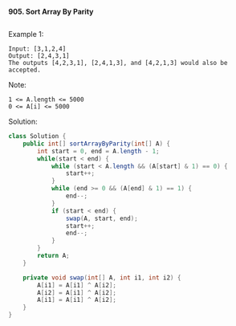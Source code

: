 **905. Sort Array By Parity**
```Given an array A of non-negative integers, return an array consisting of all the even elements of A, followed by all the odd elements of A. You may return any answer array that satisfies this condition.
```
Example 1:
```
Input: [3,1,2,4]
Output: [2,4,3,1]
The outputs [4,2,3,1], [2,4,1,3], and [4,2,1,3] would also be accepted.
```
Note:
```
1 <= A.length <= 5000
0 <= A[i] <= 5000
```

Solution:
```java
class Solution {
    public int[] sortArrayByParity(int[] A) {
        int start = 0, end = A.length - 1;
        while(start < end) {
            while (start < A.length && (A[start] & 1) == 0) {
                start++;
            }
            while (end >= 0 && (A[end] & 1) == 1) {
                end--;
            }
            if (start < end) {
                swap(A, start, end);
                start++;
                end--;
            }
        }
        return A;
    }

    private void swap(int[] A, int i1, int i2) {
        A[i1] = A[i1] ^ A[i2];
        A[i2] = A[i1] ^ A[i2];
        A[i1] = A[i1] ^ A[i2];
    }
}
```

